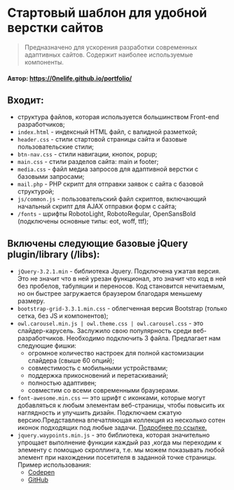 Стартовый шаблон для удобной верстки сайтов
=============================

> Предназначено для ускорения разработки современных адаптивных сайтов.
Содержит наиболее используемые компоненты.

#### Aвтор: https://0nelife.github.io/portfolio/

## Входит:

- структура файлов, которая используется большинством Front-end разработчиков;
- `index.html` - индексный HTML файл, с валидной разметкой;
- `header.css` - стили стартовой страницы сайта и базовые пользовательские стили;
- `btn-nav.css` - стили навигации, кнопок, popup;
- `main.css` - стили разделов сайта: main и footer;
- `media.css` - файл медиа запросов для адаптивной верстки с базовыми запросами;
- `mail.php` - PHP скрипт для отправки заявок с сайта с базовой структурой;
- `js/common.js` - пользовательский файл скриптов, включающий начальный скрипт для AJAX отправки форм с сайта;
- `/fonts` - шрифты RobotoLight, RobotoRegular, OpenSansBold (подключены основные типы: eot, woff, ttf);

## Включены следующие базовые jQuery plugin/library (/libs):

- `jQuery-3.2.1.min` - библиотека Jquery. Подключена ужатая версия. Это не значит что в ней урезан функционал, это значит что код в ней без пробелов, табуляции и переносов. Код становится нечитаемым, но он быстрее загружается браузером благодаря меньшему размеру.
- `bootstrap-grid-3.3.1.min.css` - облегченная версия Bootstrap (только сетка, без JS и компонентов);
- `owl.carousel.min.js | owl.theme.css | owl.carousel.css` - это слайдер-карусель. 
Заслужило свою популярность среди веб-разработчиков. Необходимо подключить 3 файла.
Предлагает нам следующие фишки:
   * огромное количество настроек для полной кастомизации слайдера (свыше 60 опций);  
   * совместимость с мобильными устройствами;  
   * поддержка прикосновений и перетаскиваний;
   * полностью адаптивен;
   * совместим со всеми современными браузерами.
- `font-awesome.min.css` — это шрифт с иконками, которые могут добавляться к любым элементам веб-страницы, чтобы повысить их наглядность и улучшить дизайн. Подключаем сжатую версию.Представлена впечатляющая коллекция из несколько сотен иконок подходящих под любые задачи.
[Подробнее по ссылке.](https://webref.ru/layout/font-awesome)
- `jquery.waypoints.min.js` - это библиотека, которая значительно упрощает выполнение функции каждый раз ,когда мы переходим к элементу с помощью скроллинга, т.е. мы можем показывать любой элемент при нахождении посетителя в заданной точке страницы.
Пример использования:
   * [Codepen](https://codepen.io/0neLife/pen/EErRBb) 
   * [GitHub](https://github.com/0neLife/Navigation-highlighting-using-library-Waypoints)
